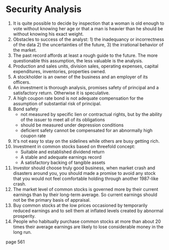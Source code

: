 # Security Analysis

1. It is quite possible to decide by inspection that a woman is old enough to vote without knowing her age or that a man is heavier than he should be without knowing his exact weight.
2. Obstacles to success of the analyst: 1) the inadequancy or incorrectness of the data 2) the uncertainties of the future, 3) the irrational behavior of the market.
3. The past record affords at least a rough guide to the future. The more questionable this assumption, the less valuable is the analysis. 
4. Production and sales units, division sales, operating expenses, capital expenditures, inventories, properties owned.
5. A stockholder is an owner of the business and an employer of its officers. 
6. An investment is thorough analysis, promises safety of principal and a satisfactory return. Otherwise it is speculative. 
7. A high coupon rate bond is not adequate compensation for the assumption of substantial risk of principal.
8. Bond safety 
    - not measured by specific lien or contractual rights, but by the ability of the issuer to meet all of its obligations
    - should be measured under depression conditions
    - deficient safety cannot be compensated for an abnormally high coupon rate
9. It's not easy to stay on the sidelines while others are busy getting rich.
10. Investment in common stocks based on threefold concept:
    - Suitable and established dividend return
    - A stable and adequate earnings record
    - A satisfactory backing of tangible assets
11. Investor should choose truly good business, when market crash and disasters around you, you should made a promise to avoid any stock that you would not feel comfortable holding through another 1987-like crash.
12. The market level of common stocks is governed more by their current earnings than by their long-term average. So current earnings should not be the primary basis of appraisal.
13. Buy common stocks at the low prices occasioned by temporarily reduced earnings and to sell them at inflated levels created by abnormal prosperity.
14. People who habitually purchase common stocks at more than about 20 times their average earnings are likely to lose considerable money in the long run.

page 561

